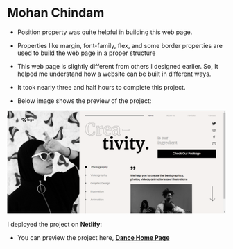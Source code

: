 # Mohan Chindam

- Position property was quite helpful in building this web page.
- Properties like margin, font-family, flex, and some border properties are used to build the web page in a proper structure
- This web page is slightly different from others I designed earlier. So, It helped me understand how a website can be built in different ways.
- It took nearly three and half hours to complete this project.

- Below image shows the preview of the project:

![Project-14 Preview](./Project-14.png)

I deployed the project on **Netlify**:
- You can preview the project here, [**Dance Home Page**](https://dance-home-page-14.netlify.app/)








